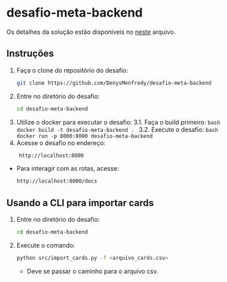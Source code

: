 # desafio-meta-backend
Os detalhes da solução estão disponíveis no [neste](descricao_solucao.pdf) arquivo.
## Instruções
1. Faça o clone do repositório do desafio:
    ```bash
    git clone https://github.com/DenysMenfredy/desafio-meta-backend
    ```
2. Entre no diretório do desafio:
    ```bash
    cd desafio-meta-backend
    ```
3. Utilize o docker para executar o desafio:
    3.1. Faça o build primeiro:
        ```bash
        docker build -t desafio-meta-backend .
        ```
    3.2. Execute o desafio:
        ```bash
            docker run -p 8000:8000 desafio-meta-backend
        ```
4. Acesse o desafio no endereço:
```bash
    http://localhost:8000
```

- Para interagir com as rotas, acesse:
    ```bash
    http://localhost:8000/docs
    ```

## Usando a CLI para importar cards
1. Entre no diretório do desafio:
    ```bash
    cd desafio-meta-backend
    ```
2. Execute o comando:
    ```bash
    python src/import_cards.py -f <arquivo_cards.csv>
    ```
    - Deve se passar o caminho para o arquivo csv.